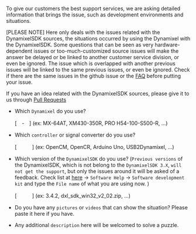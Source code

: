 To give our customers the best support services, we are asking detailed information that brings the issue, such as development environments and situations.


[PLEASE NOTE] Here only deals with the issues related with the DynamixelSDK sources, the situations occurred by using the Dynamixel with the DynamixelSDK. Some questions that can be seen as very hardware-dependent issues or too-much-customized source issues will make the answer be delayed or be linked to another customer service division, or even be ignored. The issue which is overlapped with another previous issues will be linked to the same previous issues, or even be ignored. Check if there are the same issues in the github issue or the [FAQ](https://github.com/ROBOTIS-GIT/DynamixelSDK/wiki/Frequently-Asked-Questions%28FAQ%29) before putting your issue.

If you have an idea related with the DynamixelSDK sources, please give it to us through [Pull Requests](https://github.com/ROBOTIS-GIT/DynamixelSDK/pulls)

- Which `Dynamixel` do you use?

  [　-　] (ex: MX-64AT, XM430-350R, PRO H54-100-S500-R, ...)

- Which `controller` or signal converter do you use?

  [　　　] (ex: OpenCM, OpenCR, Arduino Uno, USB2Dynamixel, ...)

- Which version of the `DynamixelSDK` do you use? (`Previous versions` of the DynamixelSDK, which is not belong to the `DynamixelSDK 3.X`, `will not get the support`, but only the issues around it will be asked of a feedback. Check list at [here](http://support.robotis.com/en/) → `Software Help`  →  `Software development kit` and type the `File name` of what you are using now. )

  [　　　] (ex: 3.4.2, dxl_sdk_win32_v2_02.zip, ...)

- Do you have any `pictures` or `videos` that can show the situation? Please paste it here if you have.

- Any additional `description` here will be welcomed to solve a puzzle.
